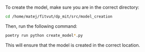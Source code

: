 To create the model, make sure you are in the correct directory:

```sh
cd /home/matej/fitvut/dp_mit/src/model_creation
```

Then, run the following command:

```sh
poetry run python create_model*.py
```

This will ensure that the model is created in the correct location.